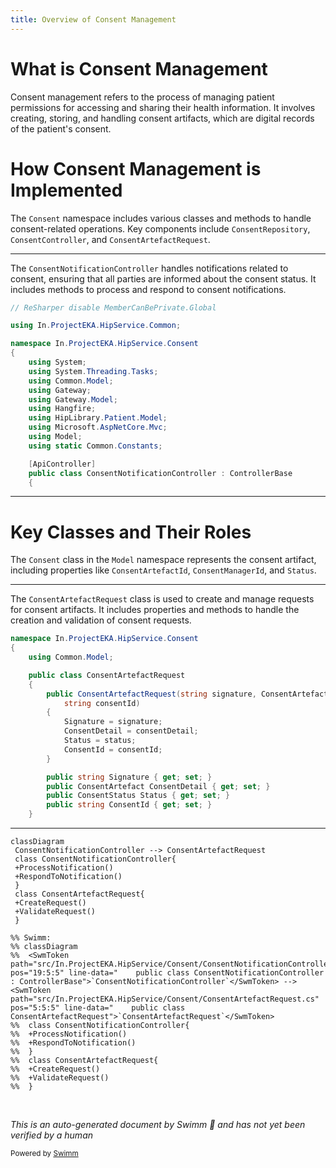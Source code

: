 ```yaml
---
title: Overview of Consent Management
---
```

# What is Consent Management

Consent management refers to the process of managing patient permissions for accessing and sharing their health information. It involves creating, storing, and handling consent artifacts, which are digital records of the patient's consent.

# How Consent Management is Implemented

The <SwmToken path="src/In.ProjectEKA.HipService/Consent/ConsentNotificationController.cs" pos="5:8:8" line-data="namespace In.ProjectEKA.HipService.Consent">`Consent`</SwmToken> namespace includes various classes and methods to handle consent-related operations. Key components include `ConsentRepository`, `ConsentController`, and <SwmToken path="src/In.ProjectEKA.HipService/Consent/ConsentArtefactRequest.cs" pos="5:5:5" line-data="    public class ConsentArtefactRequest">`ConsentArtefactRequest`</SwmToken>.

<SwmSnippet path="/src/In.ProjectEKA.HipService/Consent/ConsentNotificationController.cs" line="1">

---

The <SwmToken path="src/In.ProjectEKA.HipService/Consent/ConsentNotificationController.cs" pos="19:5:5" line-data="    public class ConsentNotificationController : ControllerBase">`ConsentNotificationController`</SwmToken> handles notifications related to consent, ensuring that all parties are informed about the consent status. It includes methods to process and respond to consent notifications.

```c#
// ReSharper disable MemberCanBePrivate.Global

using In.ProjectEKA.HipService.Common;

namespace In.ProjectEKA.HipService.Consent
{
    using System;
    using System.Threading.Tasks;
    using Common.Model;
    using Gateway;
    using Gateway.Model;
    using Hangfire;
    using HipLibrary.Patient.Model;
    using Microsoft.AspNetCore.Mvc;
    using Model;
    using static Common.Constants;

    [ApiController]
    public class ConsentNotificationController : ControllerBase
    {
```

---

</SwmSnippet>

# Key Classes and Their Roles

The <SwmToken path="src/In.ProjectEKA.HipService/Consent/ConsentNotificationController.cs" pos="5:8:8" line-data="namespace In.ProjectEKA.HipService.Consent">`Consent`</SwmToken> class in the <SwmToken path="src/In.ProjectEKA.HipService/Consent/ConsentNotificationController.cs" pos="9:5:5" line-data="    using Common.Model;">`Model`</SwmToken> namespace represents the consent artifact, including properties like `ConsentArtefactId`, `ConsentManagerId`, and <SwmToken path="src/In.ProjectEKA.HipService/Consent/ConsentArtefactRequest.cs" pos="12:1:1" line-data="            Status = status;">`Status`</SwmToken>.

<SwmSnippet path="/src/In.ProjectEKA.HipService/Consent/ConsentArtefactRequest.cs" line="1">

---

The <SwmToken path="src/In.ProjectEKA.HipService/Consent/ConsentArtefactRequest.cs" pos="5:5:5" line-data="    public class ConsentArtefactRequest">`ConsentArtefactRequest`</SwmToken> class is used to create and manage requests for consent artifacts. It includes properties and methods to handle the creation and validation of consent requests.

```c#
namespace In.ProjectEKA.HipService.Consent
{
    using Common.Model;

    public class ConsentArtefactRequest
    {
        public ConsentArtefactRequest(string signature, ConsentArtefact consentDetail, ConsentStatus status,
            string consentId)
        {
            Signature = signature;
            ConsentDetail = consentDetail;
            Status = status;
            ConsentId = consentId;
        }

        public string Signature { get; set; }
        public ConsentArtefact ConsentDetail { get; set; }
        public ConsentStatus Status { get; set; }
        public string ConsentId { get; set; }
    }
```

---

</SwmSnippet>

```mermaid
classDiagram
 ConsentNotificationController --> ConsentArtefactRequest
 class ConsentNotificationController{
 +ProcessNotification()
 +RespondToNotification()
 }
 class ConsentArtefactRequest{
 +CreateRequest()
 +ValidateRequest()
 }

%% Swimm:
%% classDiagram
%%  <SwmToken path="src/In.ProjectEKA.HipService/Consent/ConsentNotificationController.cs" pos="19:5:5" line-data="    public class ConsentNotificationController : ControllerBase">`ConsentNotificationController`</SwmToken> --> <SwmToken path="src/In.ProjectEKA.HipService/Consent/ConsentArtefactRequest.cs" pos="5:5:5" line-data="    public class ConsentArtefactRequest">`ConsentArtefactRequest`</SwmToken>
%%  class ConsentNotificationController{
%%  +ProcessNotification()
%%  +RespondToNotification()
%%  }
%%  class ConsentArtefactRequest{
%%  +CreateRequest()
%%  +ValidateRequest()
%%  }
```

&nbsp;

*This is an auto-generated document by Swimm 🌊 and has not yet been verified by a human*

<SwmMeta version="3.0.0" repo-id="Z2l0aHViJTNBJTNBaGlwLXNlcnZpY2UlM0ElM0FTd2ltbS1EZW1v" repo-name="hip-service"><sup>Powered by [Swimm](/)</sup></SwmMeta>
